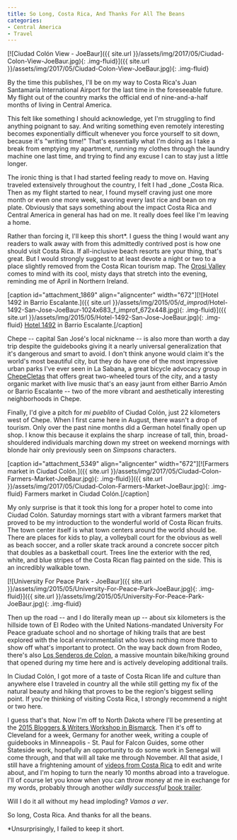 ```yaml
---
title: So Long, Costa Rica, And Thanks For All The Beans
categories:
- Central America
- Travel
---
```


[![Ciudad Colón View - JoeBaur]({{ site.url }}/assets/img/2017/05/Ciudad-Colon-View-JoeBaur.jpg){: .img-fluid}]({{ site.url }}/assets/img/2017/05/Ciudad-Colon-View-JoeBaur.jpg){: .img-fluid}

By the time this publishes, I'll be on my way to Costa Rica's Juan Santamaría International Airport for the last time in the foreseeable future. My flight out of the country marks the official end of nine-and-a-half months of living in Central America.<!-- more -->

This felt like something I should acknowledge, yet I'm struggling to find anything poignant to say. And writing something even remotely interesting becomes exponentially difficult whenever you force yourself to sit down, because it's "writing time!" That's essentially what I'm doing as I take a break from emptying my apartment, running my clothes through the laundry machine one last time, and trying to find any excuse I can to stay just a little longer.

The ironic thing is that I had started feeling ready to move on. Having traveled extensively throughout the country, I felt I had _done _Costa Rica. Then as my flight started to near, I found myself craving just one more month or even one more week, savoring every last rice and bean on my plate. Obviously that says something about the impact Costa Rica and Central America in general has had on me. It really does feel like I'm leaving a home.

Rather than forcing it, I'll keep this short*. I guess the thing I would want any readers to walk away with from this admittedly contrived post is how one should visit Costa Rica. If all-inclusive beach resorts are your thing, that's great. But I would strongly suggest to at least devote a night or two to a place slightly removed from the Costa Rican tourism map. The [Orosi Valley](https://withoutapath.com/orosi-valley-costa-rica/) comes to mind with its cool, misty days that stretch into the evening, reminding me of April in Northern Ireland.

[caption id="attachment_1869" align="aligncenter" width="672"][![Hotel 1492 in Barrio Escalante.]({{ site.url }}/assets/img/2015/05/_d_improd_/Hotel-1492-San-Jose-JoeBaur-1024x683_f_improf_672x448.jpg){: .img-fluid}]({{ site.url }}/assets/img/2015/05/Hotel-1492-San-Jose-JoeBaur.jpg){: .img-fluid} [Hotel 1492](http://hotel1492.com/) in Barrio Escalante.[/caption]

Chepe -- capital San José's local nickname -- is also more than worth a day trip despite the guidebooks giving it a nearly universal generalization that it's dangerous and smart to avoid. I don't think anyone would claim it's the world's most beautiful city, but they do have one of the most impressive urban parks I've ever seen in La Sabana, a great bicycle advocacy group in [ChepeCletas](http://www.yoamochepe.com/) that offers great two-wheeled tours of the city, and a tasty organic market with live music that's an easy jaunt from either Barrio Amón or Barrio Escalante -- two of the more vibrant and aesthetically interesting neighborhoods in Chepe.

Finally, I'd give a pitch for _mi pueblito_ of Ciudad Colón, just 22 kilometers west of Chepe. When I first came here in August, there wasn't a drop of tourism. Only over the past nine months did a German hotel finally open up shop. I know this because it explains the sharp  increase of tall, thin, broad-shouldered individuals marching down my street on weekend mornings with blonde hair only previously seen on _Simpsons_ characters.

[caption id="attachment_5349" align="aligncenter" width="672"][![Farmers market in Ciudad Colón.]({{ site.url }}/assets/img/2017/05/Ciudad-Colon-Farmers-Market-JoeBaur.jpg){: .img-fluid}]({{ site.url }}/assets/img/2017/05/Ciudad-Colon-Farmers-Market-JoeBaur.jpg){: .img-fluid} Farmers market in Ciudad Colón.[/caption]

My only surprise is that it took this long for a proper hotel to come into Ciudad Colón. Saturday mornings start with a vibrant farmers market that proved to be my introduction to the wonderful world of Costa Rican fruits. The town center itself is what town centers around the world should be. There are places for kids to play, a volleyball court for the obvious as well as beach soccer, and a roller skate track around a concrete soccer pitch that doubles as a basketball court. Trees line the exterior with the red, white, and blue stripes of the Costa Rican flag painted on the side. This is an incredibly walkable town.

[![University For Peace Park - JoeBaur]({{ site.url }}/assets/img/2015/05/University-For-Peace-Park-JoeBaur.jpg){: .img-fluid}]({{ site.url }}/assets/img/2015/05/University-For-Peace-Park-JoeBaur.jpg){: .img-fluid}

Then up the road -- and I do literally mean _up_ -- about six kilometers is the hillside town of El Rodeo with the United Nations-mandated University For Peace graduate school and no shortage of hiking trails that are best explored with the local environmentalist who loves nothing more than to show off what's important to protect. On the way back down from Rodeo, there's also [Los Senderos de Colon](https://www.facebook.com/SenderosColon), a massive mountain bike/hiking ground that opened during my time here and is actively developing additional trails.

In Ciudad Colón, I got more of a taste of Costa Rican life and culture than anywhere else I traveled in country all the while still getting my fix of the natural beauty and hiking that proves to be the region's biggest selling point. If you're thinking of visiting Costa Rica, I strongly recommend a night or two here.

I guess that's that. Now I'm off to North Dakota where I'll be presenting at the [2015 Bloggers & Writers Workshop in Bismarck](http://www.commerce.nd.gov/uploads/0/writersbloggers.pdf). Then it's off to Cleveland for a week, Germany for another week, writing a couple of guidebooks in Minneapolis - St. Paul for Falcon Guides, some other Stateside work, hopefully an opportunity to do some work in Senegal will come through, and that will all take me through November. All that aside, I still have a frightening amount of [videos from Costa Rica](https://www.youtube.com/playlist?list=PLRkk0KGC6eY4pqnjdjKYdJZBBAsg4MXNB) to edit and write about, and I'm hoping to turn the nearly 10 months abroad into a travelogue. I'll of course let you know when you can throw money at me in exchange for my words, probably through another _wildly successful_ [book trailer](https://www.youtube.com/watch?v=am1uKH3-VG8).

Will I do it all without my head imploding? _Vamos a ver_.

So long, Costa Rica. And thanks for all the beans.

*Unsurprisingly, I failed to keep it short.
